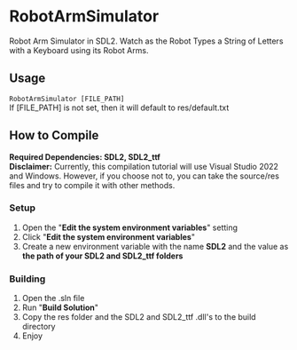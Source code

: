 # RobotArmSimulator
Robot Arm Simulator in SDL2. Watch as the Robot Types a String of Letters with a Keyboard using its Robot Arms. 
## Usage
```RobotArmSimulator [FILE_PATH]``` \
If [FILE_PATH] is not set, then it will default to res/default.txt
## How to Compile
**Required Dependencies: SDL2, SDL2_ttf** \
**Disclaimer:** Currently, this compilation tutorial will use Visual Studio 2022 and Windows. However, if you choose not to, you can take the source/res files and try to compile it with other methods.
### Setup
1. Open the "**Edit the system environment variables**" setting
2. Click "**Edit the system environment variables**"
3. Create a new environment variable with the name **SDL2** and the value as **the path of your SDL2 and SDL2_ttf folders**
### Building
1. Open the .sln file
2. Run "**Build Solution**"
3. Copy the res folder and the SDL2 and SDL2_ttf .dll's to the build directory
4. Enjoy
